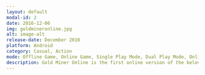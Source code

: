 ```yaml
---
layout: default
modal-id: 2
date: 2016-12-06
img: goldmineronline.jpg
alt: image-alt
release-date: December 2016
platform: Android
category: Casual, Action
mode: Offline Game, Online Game, Single Play Mode, Dual Play Mode, Online Mode
description: Gold Miner Online is the first online version of the beloved legendary game Gold Miner. The game has two modes Online and Practice.
---
```


